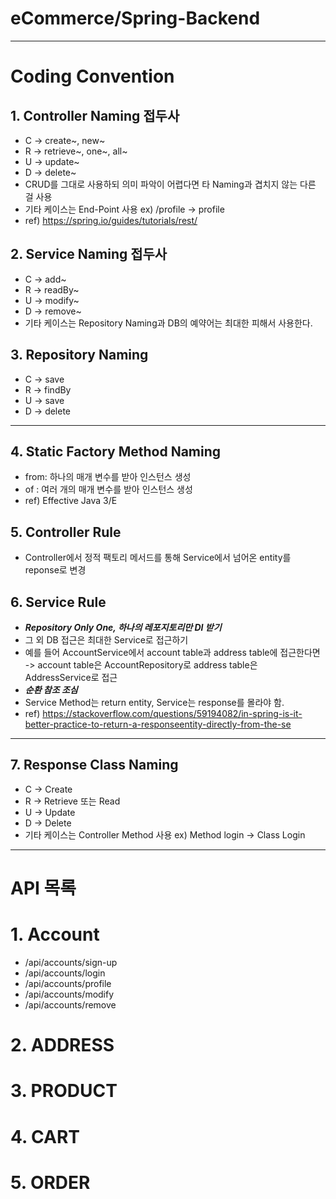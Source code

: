 # eCommerce/Spring-Backend

---
# Coding Convention

## 1. Controller Naming 접두사
* C -> create~, new~
* R -> retrieve~, one~, all~
* U -> update~
* D -> delete~
* CRUD를 그대로 사용하되 의미 파악이 어렵다면 타 Naming과 겹치지 않는 다른 걸 사용
* 기타 케이스는 End-Point 사용 ex) /profile -> profile
* ref) https://spring.io/guides/tutorials/rest/

## 2. Service Naming 접두사
* C -> add~
* R -> readBy~
* U -> modify~
* D -> remove~
* 기타 케이스는 Repository Naming과 
  DB의 예약어는 최대한 피해서 사용한다.

## 3. Repository Naming
- C -> save
- R -> findBy
- U -> save
- D -> delete
---

## 4. Static Factory Method Naming
* from: 하나의 매개 변수를 받아 인스턴스 생성
* of  : 여러 개의 매개 변수를 받아 인스턴스 생성
* ref) Effective Java 3/E
 
## 5. Controller Rule
* Controller에서 정적 팩토리 메서드를 통해 
  Service에서 넘어온 entity를 reponse로 변경

## 6. Service Rule
* ***Repository Only One, 하나의 레포지토리만 DI 받기*** 
* 그 외 DB 접근은 최대한 Service로 접근하기
* 예를 들어 AccountService에서 account table과 address table에 접근한다면
-> account table은 AccountRepository로 address table은 AddressService로 접근
* ***순환 참조 조심***
* Service Method는 return entity, Service는 response를 몰라야 함.
* ref) https://stackoverflow.com/questions/59194082/in-spring-is-it-better-practice-to-return-a-responseentity-directly-from-the-se

---
## 7. Response Class Naming
* C -> Create
* R -> Retrieve 또는 Read
* U -> Update
* D -> Delete
* 기타 케이스는 Controller Method 사용 ex) Method login -> Class Login
---

# API 목록

# 1. Account
- /api/accounts/sign-up
- /api/accounts/login
- /api/accounts/profile
- /api/accounts/modify
- /api/accounts/remove

# 2. ADDRESS

# 3. PRODUCT

# 4. CART

# 5. ORDER